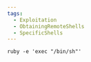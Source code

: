```yaml
---
tags:
  - Exploitation
  - ObtainingRemoteShells
  - SpecificShells
---
```


`ruby -e 'exec "/bin/sh"'`